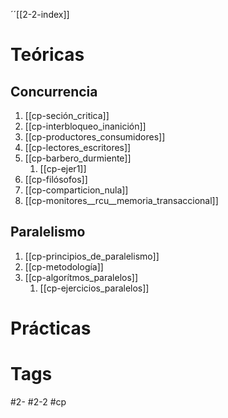 ´´[[2-2-index]]
# Teóricas
## Concurrencia
1. [[cp-seción_critica]]
2. [[cp-interbloqueo_inanición]]
3. [[cp-productores_consumidores]]
4. [[cp-lectores_escritores]]
5. [[cp-barbero_durmiente]]
	1. [[cp-ejer1]]
6. [[cp-filósofos]]
7. [[cp-comparticion_nula]]
8. [[cp-monitores__rcu__memoria_transaccional]]
## Paralelismo
1. [[cp-principios_de_paralelismo]]
2. [[cp-metodología]]
3. [[cp-algorítmos_paralelos]]
	1. [[cp-ejercicios_paralelos]]
# Prácticas
# Tags
#2-
#2-2
#cp